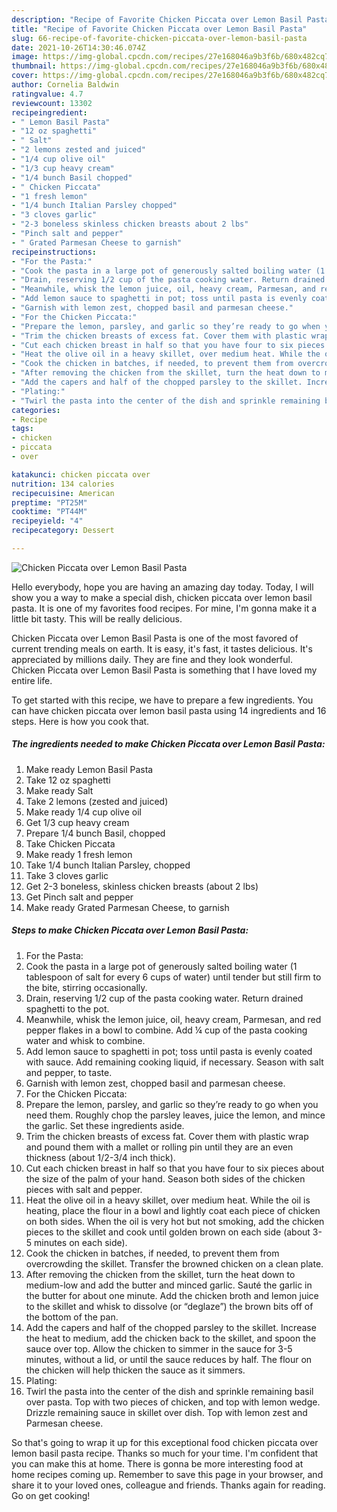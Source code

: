 ```yaml
---
description: "Recipe of Favorite Chicken Piccata over Lemon Basil Pasta"
title: "Recipe of Favorite Chicken Piccata over Lemon Basil Pasta"
slug: 66-recipe-of-favorite-chicken-piccata-over-lemon-basil-pasta
date: 2021-10-26T14:30:46.074Z
image: https://img-global.cpcdn.com/recipes/27e168046a9b3f6b/680x482cq70/chicken-piccata-over-lemon-basil-pasta-recipe-main-photo.jpg
thumbnail: https://img-global.cpcdn.com/recipes/27e168046a9b3f6b/680x482cq70/chicken-piccata-over-lemon-basil-pasta-recipe-main-photo.jpg
cover: https://img-global.cpcdn.com/recipes/27e168046a9b3f6b/680x482cq70/chicken-piccata-over-lemon-basil-pasta-recipe-main-photo.jpg
author: Cornelia Baldwin
ratingvalue: 4.7
reviewcount: 13302
recipeingredient:
- " Lemon Basil Pasta"
- "12 oz spaghetti"
- " Salt"
- "2 lemons zested and juiced"
- "1/4 cup olive oil"
- "1/3 cup heavy cream"
- "1/4 bunch Basil chopped"
- " Chicken Piccata"
- "1 fresh lemon"
- "1/4 bunch Italian Parsley chopped"
- "3 cloves garlic"
- "2-3 boneless skinless chicken breasts about 2 lbs"
- "Pinch salt and pepper"
- " Grated Parmesan Cheese to garnish"
recipeinstructions:
- "For the Pasta:"
- "Cook the pasta in a large pot of generously salted boiling water (1 tablespoon of salt for every 6 cups of water) until tender but still firm to the bite, stirring occasionally."
- "Drain, reserving 1/2 cup of the pasta cooking water. Return drained spaghetti to the pot."
- "Meanwhile, whisk the lemon juice, oil, heavy cream, Parmesan, and red pepper flakes in a bowl to combine. Add ¼ cup of the pasta cooking water and whisk to combine."
- "Add lemon sauce to spaghetti in pot; toss until pasta is evenly coated with sauce. Add remaining cooking liquid, if necessary. Season with salt and pepper, to taste."
- "Garnish with lemon zest, chopped basil and parmesan cheese."
- "For the Chicken Piccata:"
- "Prepare the lemon, parsley, and garlic so they’re ready to go when you need them. Roughly chop the parsley leaves, juice the lemon, and mince the garlic. Set these ingredients aside."
- "Trim the chicken breasts of excess fat. Cover them with plastic wrap and pound them with a mallet or rolling pin until they are an even thickness (about 1/2-3/4 inch thick)."
- "Cut each chicken breast in half so that you have four to six pieces about the size of the palm of your hand. Season both sides of the chicken pieces with salt and pepper."
- "Heat the olive oil in a heavy skillet, over medium heat. While the oil is heating, place the flour in a bowl and lightly coat each piece of chicken on both sides. When the oil is very hot but not smoking, add the chicken pieces to the skillet and cook until golden brown on each side (about 3-5 minutes on each side)."
- "Cook the chicken in batches, if needed, to prevent them from overcrowding the skillet. Transfer the browned chicken on a clean plate."
- "After removing the chicken from the skillet, turn the heat down to medium-low and add the butter and minced garlic. Sauté the garlic in the butter for about one minute. Add the chicken broth and lemon juice to the skillet and whisk to dissolve (or “deglaze”) the brown bits off of the bottom of the pan."
- "Add the capers and half of the chopped parsley to the skillet. Increase the heat to medium, add the chicken back to the skillet, and spoon the sauce over top. Allow the chicken to simmer in the sauce for 3-5 minutes, without a lid, or until the sauce reduces by half. The flour on the chicken will help thicken the sauce as it simmers."
- "Plating:"
- "Twirl the pasta into the center of the dish and sprinkle remaining basil over pasta. Top with two pieces of chicken, and top with lemon wedge. Drizzle remaining sauce in skillet over dish. Top with lemon zest and Parmesan cheese."
categories:
- Recipe
tags:
- chicken
- piccata
- over

katakunci: chicken piccata over 
nutrition: 134 calories
recipecuisine: American
preptime: "PT25M"
cooktime: "PT44M"
recipeyield: "4"
recipecategory: Dessert

---
```



![Chicken Piccata over Lemon Basil Pasta](https://img-global.cpcdn.com/recipes/27e168046a9b3f6b/680x482cq70/chicken-piccata-over-lemon-basil-pasta-recipe-main-photo.jpg)

Hello everybody, hope you are having an amazing day today. Today, I will show you a way to make a special dish, chicken piccata over lemon basil pasta. It is one of my favorites food recipes. For mine, I'm gonna make it a little bit tasty. This will be really delicious.

Chicken Piccata over Lemon Basil Pasta is one of the most favored of current trending meals on earth. It is easy, it's fast, it tastes delicious. It's appreciated by millions daily. They are fine and they look wonderful. Chicken Piccata over Lemon Basil Pasta is something that I have loved my entire life.




To get started with this recipe, we have to prepare a few ingredients. You can have chicken piccata over lemon basil pasta using 14 ingredients and 16 steps. Here is how you cook that.

<!--inarticleads1-->

##### The ingredients needed to make Chicken Piccata over Lemon Basil Pasta:

1. Make ready  Lemon Basil Pasta
1. Take 12 oz spaghetti
1. Make ready  Salt
1. Take 2 lemons (zested and juiced)
1. Make ready 1/4 cup olive oil
1. Get 1/3 cup heavy cream
1. Prepare 1/4 bunch Basil, chopped
1. Take  Chicken Piccata
1. Make ready 1 fresh lemon
1. Take 1/4 bunch Italian Parsley, chopped
1. Take 3 cloves garlic
1. Get 2-3 boneless, skinless chicken breasts (about 2 lbs)
1. Get Pinch salt and pepper
1. Make ready  Grated Parmesan Cheese, to garnish




<!--inarticleads2-->

##### Steps to make Chicken Piccata over Lemon Basil Pasta:

1. For the Pasta:
1. Cook the pasta in a large pot of generously salted boiling water (1 tablespoon of salt for every 6 cups of water) until tender but still firm to the bite, stirring occasionally.
1. Drain, reserving 1/2 cup of the pasta cooking water. Return drained spaghetti to the pot.
1. Meanwhile, whisk the lemon juice, oil, heavy cream, Parmesan, and red pepper flakes in a bowl to combine. Add ¼ cup of the pasta cooking water and whisk to combine.
1. Add lemon sauce to spaghetti in pot; toss until pasta is evenly coated with sauce. Add remaining cooking liquid, if necessary. Season with salt and pepper, to taste.
1. Garnish with lemon zest, chopped basil and parmesan cheese.
1. For the Chicken Piccata:
1. Prepare the lemon, parsley, and garlic so they’re ready to go when you need them. Roughly chop the parsley leaves, juice the lemon, and mince the garlic. Set these ingredients aside.
1. Trim the chicken breasts of excess fat. Cover them with plastic wrap and pound them with a mallet or rolling pin until they are an even thickness (about 1/2-3/4 inch thick).
1. Cut each chicken breast in half so that you have four to six pieces about the size of the palm of your hand. Season both sides of the chicken pieces with salt and pepper.
1. Heat the olive oil in a heavy skillet, over medium heat. While the oil is heating, place the flour in a bowl and lightly coat each piece of chicken on both sides. When the oil is very hot but not smoking, add the chicken pieces to the skillet and cook until golden brown on each side (about 3-5 minutes on each side).
1. Cook the chicken in batches, if needed, to prevent them from overcrowding the skillet. Transfer the browned chicken on a clean plate.
1. After removing the chicken from the skillet, turn the heat down to medium-low and add the butter and minced garlic. Sauté the garlic in the butter for about one minute. Add the chicken broth and lemon juice to the skillet and whisk to dissolve (or “deglaze”) the brown bits off of the bottom of the pan.
1. Add the capers and half of the chopped parsley to the skillet. Increase the heat to medium, add the chicken back to the skillet, and spoon the sauce over top. Allow the chicken to simmer in the sauce for 3-5 minutes, without a lid, or until the sauce reduces by half. The flour on the chicken will help thicken the sauce as it simmers.
1. Plating:
1. Twirl the pasta into the center of the dish and sprinkle remaining basil over pasta. Top with two pieces of chicken, and top with lemon wedge. Drizzle remaining sauce in skillet over dish. Top with lemon zest and Parmesan cheese.




So that's going to wrap it up for this exceptional food chicken piccata over lemon basil pasta recipe. Thanks so much for your time. I'm confident that you can make this at home. There is gonna be more interesting food at home recipes coming up. Remember to save this page in your browser, and share it to your loved ones, colleague and friends. Thanks again for reading. Go on get cooking!
